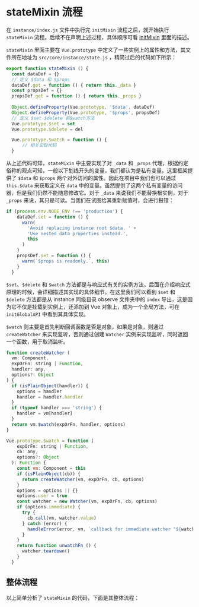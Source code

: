 # stateMixin 流程

在  `instance/index.js` 文件中执行完 `initMixin` 流程之后，就开始执行 `stateMixin` 流程。后续不在声明上述过程，具体顺序可看 [initMixin](https://recoverymonster.github.io/daily-learn/vue/sourcecode-analysis/entryMount/init-mixin.html#vue-%E5%AE%9E%E4%BE%8B%E5%85%A5%E5%8F%A3)  里面的描述。

`stateMixin` 里面主要在 `Vue.prototype` 中定义了一些实例上的属性和方法，其文件所在地址为 `src/core/instance/state.js` ，精简过后的代码如下所示：

```js
export function stateMixin () {
  const dataDef = {}
  // 定义 $data 和 $props
  dataDef.get = function () { return this._data }
  const propsDef = {}
  propsDef.get = function () { return this._props }
  
  Object.defineProperty(Vue.prototype, '$data', dataDef)
  Object.defineProperty(Vue.prototype, '$props', propsDef)
  // 定义 $set $delete 和$watch方法
  Vue.prototype.$set = set
  Vue.prototype.$delete = del

  Vue.prototype.$watch = function () { 
      // 相关实现代码 
  }
```

从上述代码可知，`stateMixin` 中主要实现了对  `_data` 和 `_props` 代理，根据约定俗称的观点可知，一般以下划线开头的变量，我们都认为是私有变量。这里框架提供了 `$data` 和 `$props` 两个对外访问的属性。因此在项目中我们也可以通过 `this.$data` 来获取定义在 `data` 中的变量。虽然提供了这两个私有变量的访问器，但是我们仍然不能随意修改它。对于 `_data` 来说我们不能替换根实例，对于 `_props` 来说，其只是可读。当我们在试图给其重新赋值时，会进行报错：

```js
if (process.env.NODE_ENV !== 'production') {
    dataDef.set = function () {
      warn(
        'Avoid replacing instance root $data. ' +
        'Use nested data properties instead.',
        this
      )
    }
    propsDef.set = function () {
      warn(`$props is readonly.`, this)
    }
  }
```

 `$set`、`$delete` 和 `$watch` 方法都是与响应式有关的实例方法，后面在介绍响应式原理的时候，会详细描述其实现的具体细节。在这里我们可以看到 `$set` 和 `$delete` 方法都是从 instance 同级目录 observe 文件夹中的 `index` 导出，这是因为它不仅是挂载到实例上，还添加到 Vue 对象上，成为一个全局方法，可在 `initGlobalAPI` 中看到其具体实现。

`$watch` 则主要是首先判断回调函数是否是对象，如果是对象，则通过 `createWatcher` 来实现监听，否则通过创建 `Watcher` 实例来实现监听，同时返回一个函数，用于取消监听。

```js
function createWatcher (
  vm: Component,
  expOrFn: string | Function,
  handler: any,
  options?: Object
) {
  if (isPlainObject(handler)) {
    options = handler
    handler = handler.handler
  }
  if (typeof handler === 'string') {
    handler = vm[handler]
  }
  return vm.$watch(expOrFn, handler, options)
}

Vue.prototype.$watch = function (
    expOrFn: string | Function,
    cb: any,
    options?: Object
  ): Function {
    const vm: Component = this
    if (isPlainObject(cb)) {
      return createWatcher(vm, expOrFn, cb, options)
    }
    options = options || {}
    options.user = true
    const watcher = new Watcher(vm, expOrFn, cb, options)
    if (options.immediate) {
      try {
        cb.call(vm, watcher.value)
      } catch (error) {
        handleError(error, vm, `callback for immediate watcher "${watcher.expression}"`)
      }
    }
    return function unwatchFn () {
      watcher.teardown()
    }
  }
```

## 整体流程

以上简单分析了 `stateMixin` 的代码，下面是其整体流程：

